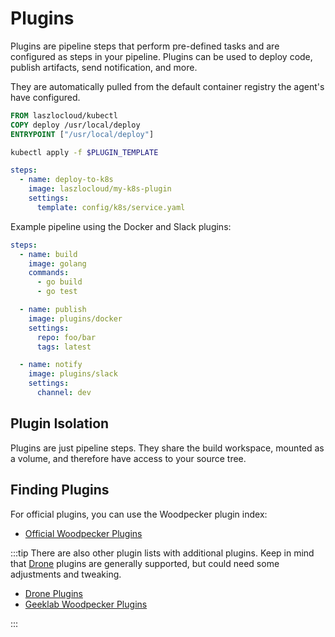 # Plugins

Plugins are pipeline steps that perform pre-defined tasks and are configured as steps in your pipeline. Plugins can be used to deploy code, publish artifacts, send notification, and more.

They are automatically pulled from the default container registry the agent's have configured.

```dockerfile title="Dockerfile"
FROM laszlocloud/kubectl
COPY deploy /usr/local/deploy
ENTRYPOINT ["/usr/local/deploy"]
```

```bash title="deploy"
kubectl apply -f $PLUGIN_TEMPLATE
```

```yaml title=".woodpecker.yaml"
steps:
  - name: deploy-to-k8s
    image: laszlocloud/my-k8s-plugin
    settings:
      template: config/k8s/service.yaml
```


Example pipeline using the Docker and Slack plugins:

```yaml
steps:
  - name: build
    image: golang
    commands:
      - go build
      - go test

  - name: publish
    image: plugins/docker
    settings:
      repo: foo/bar
      tags: latest

  - name: notify
    image: plugins/slack
    settings:
      channel: dev
```

## Plugin Isolation

Plugins are just pipeline steps. They share the build workspace, mounted as a volume, and therefore have access to your source tree.

## Finding Plugins

For official plugins, you can use the Woodpecker plugin index:

- [Official Woodpecker Plugins](https://woodpecker-ci.org/plugins)

:::tip
There are also other plugin lists with additional plugins. Keep in mind that [Drone](https://www.drone.io/) plugins are generally supported, but could need some adjustments and tweaking.

- [Drone Plugins](http://plugins.drone.io)
- [Geeklab Woodpecker Plugins](https://woodpecker-plugins.geekdocs.de/)

:::
